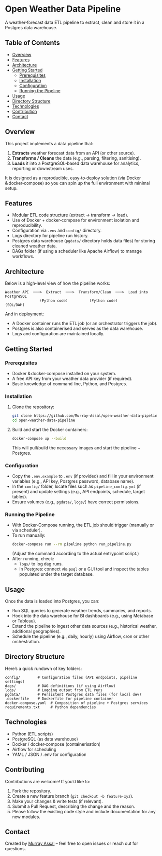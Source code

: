 # Open Weather Data Pipeline
A weather‑forecast data ETL pipeline to extract, clean and store it in a Postgres data warehouse.

## Table of Contents
- [Overview](#overview)
- [Features](#features)
- [Architecture](#architecture)
- [Getting Started](#getting-started)
  - [Prerequisites](#prerequisites)
  - [Installation](#installation)
  - [Configuration](#configuration)
  - [Running the Pipeline](#running-the-pipeline)
- [Usage](#usage)
- [Directory Structure](#directory-structure)
- [Technologies](#technologies)
- [Contribution](#Contributing)
- [Contact](#contact)

## Overview
This project implements a data pipeline that:
1. **Extracts** weather forecast data from an API (or other source).
2. **Transforms / Cleans** the data (e.g., parsing, filtering, sanitising).
3. **Loads** it into a PostgreSQL‑based data warehouse for analytics, reporting or downstream uses.

It is designed as a reproducible, easy‑to‑deploy solution (via Docker & docker‑compose) so you can spin up the full environment with minimal setup.

## Features
- Modular ETL code structure (extract → transform → load).
- Use of Docker + docker‑compose for environment isolation and reproducibility.
- Configuration via `.env` and `config/` directory.
- Logs directory for pipeline run history.
- Postgres data warehouse (`pgdata/` directory holds data files) for storing cleaned weather data.
- DAGs folder (if using a scheduler like Apache Airflow) to manage workflows.

## Architecture
Below is a high‑level view of how the pipeline works:

```
Weather API  ───>  Extract  ───>  Transform/Clean  ───>  Load into PostgreSQL
                (Python code)          (Python code)              (SQL/DWH)
```

And in deployment:
- A Docker container runs the ETL job (or an orchestrator triggers the job).
- Postgres is also containerised and serves as the data warehouse.
- Logs and configuration are maintained locally.

## Getting Started

### Prerequisites
- Docker & docker‑compose installed on your system.
- A free API key from your weather data provider (if required).
- Basic knowledge of command line, Python, and Postgres.

### Installation
1. Clone the repository:
   ```bash
   git clone https://github.com/Murray-Assal/open-weather-data-pipeline.git
   cd open-weather-data-pipeline
   ```
2. Build and start the Docker containers:
   ```bash
   docker-compose up --build
   ```
   This will pull/build the necessary images and start the pipeline + Postgres.

### Configuration
- Copy the `.env.example` to `.env` (if provided) and fill in your environment variables (e.g., API key, Postgres password, database name).
- In the `config/` folder, locate files such as `pipeline_config.yml` (if present) and update settings (e.g., API endpoints, schedule, target tables).
- Ensure volumes (e.g., `pgdata/`, `logs/`) have correct permissions.

### Running the Pipeline
- With Docker‑Compose running, the ETL job should trigger (manually or via scheduler).
- To run manually:
  ```bash
  docker-compose run --rm pipeline python run_pipeline.py
  ```
  (Adjust the command according to the actual entrypoint script.)
- After running, check:
  - `logs/` to log dag runs.
  - In Postgres: connect via `psql` or a GUI tool and inspect the tables populated under the target database.

## Usage
Once the data is loaded into Postgres, you can:
- Run SQL queries to generate weather trends, summaries, and reports.
- Hook into the data warehouse for BI dashboards (e.g., using Metabase or Tableau).
- Extend the pipeline to ingest other data sources (e.g., historical weather, additional geographies).
- Schedule the pipeline (e.g., daily, hourly) using Airflow, cron or other orchestration.

## Directory Structure
Here’s a quick rundown of key folders:
```
config/        # Configuration files (API endpoints, pipeline settings)
dags/          # DAG definitions (if using Airflow)
logs/          # Logging output from ETL runs
pgdata/        # Persistent Postgres data files (for local dev)
.dockerfile    # Dockerfile for pipeline container
docker-compose.yaml  # Composition of pipeline + Postgres services
requirements.txt     # Python dependencies
```

## Technologies
- Python (ETL scripts)
- PostgreSQL (as data warehouse)
- Docker / docker‑compose (containerisation)
- Airflow for scheduling
- YAML / JSON / .env for configuration

## Contributing
Contributions are welcome! If you’d like to:
1. Fork the repository.
2. Create a new feature branch (`git checkout -b feature‑xyz`).
3. Make your changes & write tests (if relevant).
4. Submit a Pull Request, describing the change and the reason.
5. Please follow the existing code style and include documentation for any new modules.

## Contact
Created by [Murray Assal](https://github.com/Murray-Assal) – feel free to open issues or reach out for questions.

